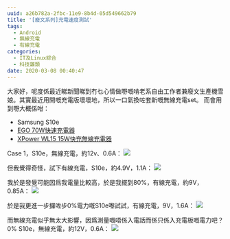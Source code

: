```yaml
---
uuid: a26b782a-2fbc-11e9-8b4d-05d549662b79
title: '[廢文系列]充電速度測試'
tags:
  - Android
  - 無線充電
  - 有線充電
categories:
  - IT及Linux綜合
  - 科技雜類
date: 2020-03-08 00:40:47
---
```

大家好，呢度係最近睇新聞睇到冇乜心情做嘢嘅啃老系自由工作者兼廢文生產機雪娘。其實最近用開嘅充電版壞壞地，所以一口氣換咗套新嘅無線充電set。
而會用到嘢大概係咁：
- Samsung S10e
- [EGO 70W快速充電器](https://www.egoshop.co/products/ego-70w-superior-pd-wall-charger)
- [XPower WL15 15W快充無線充電器](https://www.xpower.com.hk/xpower-wl15-15w快充無線充電器)

Case 1，S10e，無線充電，約12v、0.6A：
![](https://photos.smugmug.com/photos/i-PhXb6wD/0/2ae2c406/X2/i-PhXb6wD-X2.jpg)

但我覺得奇怪，試下有線充電，S10e，約4.9V，1.1A：
![](https://photos.smugmug.com/photos/i-d6nNPrW/0/4351815b/X2/i-d6nNPrW-X2.jpg)

我於是發覺可能因爲我電量比較高，於是我擺到80%，有線充電，約9V，0.85A：
![](https://photos.smugmug.com/photos/i-zkZMcmH/0/82fd76b4/X2/i-zkZMcmH-X2.jpg)

於是我更進一步攞咗步0%電力嘅S10e嚟試試，有線充電，9V，1.6A：
![](https://photos.smugmug.com/photos/i-Srz96PH/0/d89c021d/XL/i-Srz96PH-XL.png)

而無線充電似乎無太大影響，因爲測量嘅唔係入電話而係只係入充電板嘅電力吧？
0% S10e，無線充電，約12V，0.6A：
![](https://photos.smugmug.com/photos/i-5V68Vfh/0/a4e13713/XL/i-5V68Vfh-XL.png)